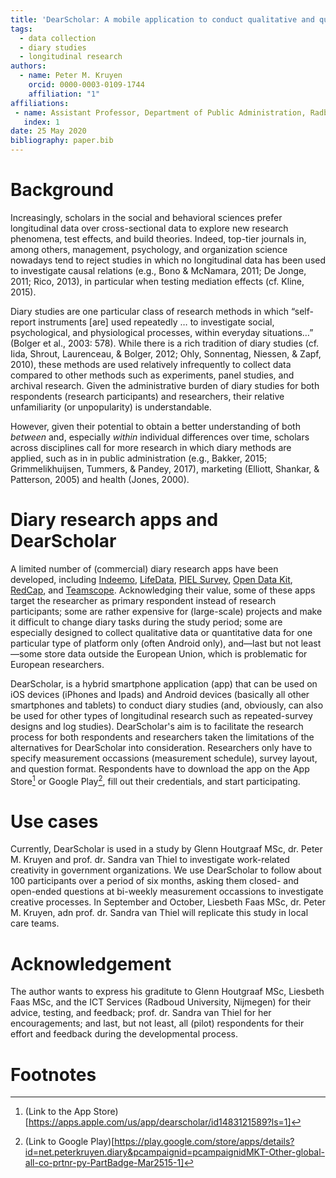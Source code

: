 ```yaml
---
title: 'DearScholar: A mobile application to conduct qualitative and quantitative diary research'
tags:
  - data collection
  - diary studies
  - longitudinal research
authors:
  - name: Peter M. Kruyen
    orcid: 0000-0003-0109-1744
    affiliation: "1"
affiliations:
 - name: Assistant Professor, Department of Public Administration, Radboud University, the Netherlands
   index: 1
date: 25 May 2020
bibliography: paper.bib
---
```


# Background 
Increasingly, scholars in the social and behavioral sciences prefer longitudinal data over cross-sectional data to explore new research phenomena, test effects, and build theories. Indeed, top-tier journals in, among others, management, psychology, and organization science nowadays tend to reject studies in which no longitudinal data has been used to investigate causal relations (e.g., Bono & McNamara, 2011; De Jonge, 2011; Rico, 2013), in particular when testing mediation effects (cf. Kline, 2015). 

Diary studies are one particular class of research methods in which “self-report instruments [are] used repeatedly …  to investigate social, psychological, and physiological processes, within everyday situations…”  (Bolger et al., 2003: 578). While there is a rich tradition of diary studies (cf. Iida, Shrout, Laurenceau, & Bolger, 2012; Ohly, Sonnentag, Niessen, & Zapf, 2010), these methods are used relatively infrequently to collect data compared to other methods such as experiments, panel studies, and archival research. Given the administrative burden of diary studies for both respondents (research participants) and researchers, their relative unfamiliarity (or unpopularity) is understandable.

However, given their potential to obtain a better understanding of both *between* and, especially *within* individual differences over time, scholars across disciplines call for more research in which diary methods are applied, such as in 
in public administration (e.g., Bakker, 2015; Grimmelikhuijsen, Tummers, & Pandey, 2017),  marketing (Elliott, Shankar, & Patterson, 2005) and health (Jones, 2000). 

# Diary research apps and DearScholar
A limited number of (commercial) diary research apps have been developed, including [Indeemo](https://www.indeemo.com), [LifeData](https://www.lifedatacorp.com/), [PIEL Survey](https://pielsurvey.org/), [Open Data Kit](https://www.opendatakit.org), [RedCap](https://www.projectredcap.org), and [Teamscope](https://www.teamscopeapp). Acknowledging their value, some of these apps target the researcher as primary respondent instead of research participants; some are rather expensive for (large-scale) projects and make it difficult to change diary tasks during the study period; some are especially designed to collect qualitative data or quantitative data for one particular type of platform only (often Android only), and—last but not least—some store data outside the European Union, which is problematic for European researchers.

DearScholar, is a hybrid smartphone application (app) that can be used on iOS devices (iPhones and Ipads) and Android devices (basically all other smartphones and tablets) to conduct diary studies (and, obviously, can also be used for other types of longitudinal research such as repeated-survey designs and log studies). DearScholar's aim is to facilitate the research process for both respondents and researchers taken the limitations of the alternatives for DearScholar into consideration. Researchers only have to specify measurement occassions (measurement schedule),  survey layout, and question format. Respondents have to download the app on the App Store[^1] or Google Play[^2], fill out their credentials, and start participating.

# Use cases
Currently, DearScholar is used in a study by Glenn Houtgraaf MSc, dr. Peter M. Kruyen and prof. dr. Sandra van Thiel to investigate work-related creativity in government organizations. We use DearScholar to follow about 100 participants over a period of six months, asking them closed- and open-ended questions at bi-weekly measurement occassions to investigate creative processes. In September and October, Liesbeth Faas MSc, dr. Peter M. Kruyen, adn prof. dr. Sandra van Thiel will replicate this study in local care teams.

# Acknowledgement
The author wants to express his graditute to Glenn Houtgraaf MSc, Liesbeth Faas MSc, and the ICT Services (Radboud University, Nijmegen) for their advice, testing, and feedback; prof. dr. Sandra van Thiel for her encouragements; and last, but not least, all (pilot) respondents for their effort and feedback during the developmental process.  

# Footnotes
[^1]: (Link to the App Store)[https://apps.apple.com/us/app/dearscholar/id1483121589?ls=1]
[^2]: (Link to Google Play)[https://play.google.com/store/apps/details?id=net.peterkruyen.diary&pcampaignid=pcampaignidMKT-Other-global-all-co-prtnr-py-PartBadge-Mar2515-1]

